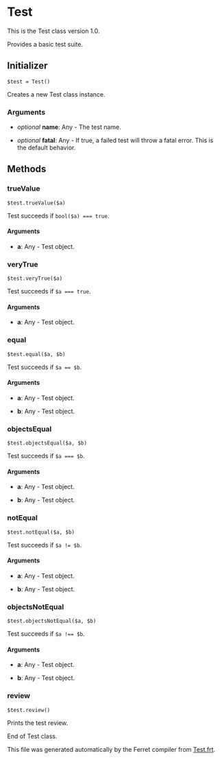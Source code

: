 # Test

This is the Test class version 1.0.

Provides a basic test suite.


## Initializer

```
$test = Test()
```

Creates a new Test class instance.


### Arguments

* *optional* __name__: Any - The test name.

* *optional* __fatal__: Any - If true, a failed test will throw a fatal error.
This is the default behavior.

## Methods

### trueValue

```
$test.trueValue($a)
```

Test succeeds if `bool($a) === true`.


#### Arguments

* __a__: Any - Test object.



### veryTrue

```
$test.veryTrue($a)
```

Test succeeds if `$a === true`.


#### Arguments

* __a__: Any - Test object.



### equal

```
$test.equal($a, $b)
```

Test succeeds if `$a == $b`.


#### Arguments

* __a__: Any - Test object.

* __b__: Any - Test object.



### objectsEqual

```
$test.objectsEqual($a, $b)
```

Test succeeds if `$a === $b`.


#### Arguments

* __a__: Any - Test object.

* __b__: Any - Test object.



### notEqual

```
$test.notEqual($a, $b)
```

Test succeeds if `$a != $b`.


#### Arguments

* __a__: Any - Test object.

* __b__: Any - Test object.



### objectsNotEqual

```
$test.objectsNotEqual($a, $b)
```

Test succeeds if `$a !== $b`.


#### Arguments

* __a__: Any - Test object.

* __b__: Any - Test object.



### review

```
$test.review()
```

Prints the test review.







End of Test class.

This file was generated automatically by the Ferret compiler from
[Test.frt](../Test.frt).